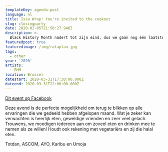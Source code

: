 ```yaml
---
templateKey: agenda-post
language: nl
title: Issa Wrap! You're invited to the cookout
slug: closingparty
date: 2020-02-05T21:50:27.946Z
description: >-
  Black History Month nadert tot zijn eind, dus we gaan nog één laatste keer helemaal los! We sluiten deze prachtige en leerzame maand af met een cookout! And guess what? YOU ARE INVITED TO THE COOKOUT!
featuredpost: true
featuredimage: /img/rataplan.jpg
tags:
  - other
year: '2020'
artists:
  - BHM
location: Brussel
datestart: 2020-03-31T17:30:00.000Z
dateend: 2020-03-31T22:00:00.000Z
---
```

[Dit event op Facebook](https://www.facebook.com/events/2955298627825429/)



Deze avond is de perfecte mogelijkheid om terug te blikken op alle ervaringen die we gedeeld hebben afgelopen maand. Wat je zeker kan verwachten is heerlijk eten, geweldige vrienden en zeer veel gelach.
Trouwens, we moedigen iedereen aan om zoveel eten en drinken mee te nemen als ze willen! Houdt ook rekening met vegetariërs en zij die halal eten.

Totdan, ASCOM, AYO, Karibu en Umoja
